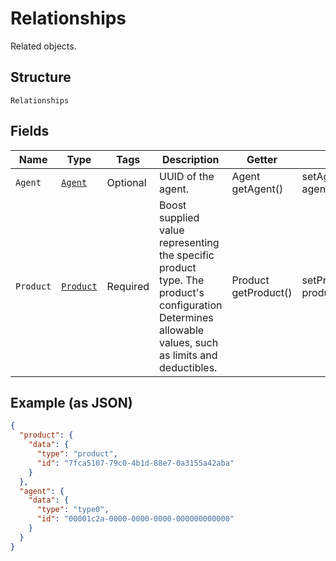 
# Relationships

Related objects.

## Structure

`Relationships`

## Fields

| Name | Type | Tags | Description | Getter | Setter |
|  --- | --- | --- | --- | --- | --- |
| `Agent` | [`Agent`](../../doc/models/agent.md) | Optional | UUID of the agent. | Agent getAgent() | setAgent(Agent agent) |
| `Product` | [`Product`](../../doc/models/product.md) | Required | Boost supplied value representing the specific product type. The product's configuration<br>Determines allowable values, such as limits and deductibles. | Product getProduct() | setProduct(Product product) |

## Example (as JSON)

```json
{
  "product": {
    "data": {
      "type": "product",
      "id": "7fca5107-79c0-4b1d-88e7-0a3155a42aba"
    }
  },
  "agent": {
    "data": {
      "type": "type0",
      "id": "00001c2a-0000-0000-0000-000000000000"
    }
  }
}
```

